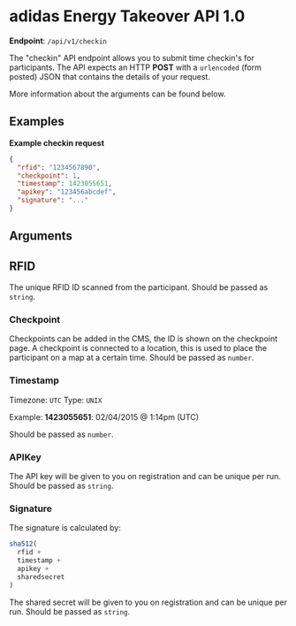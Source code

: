 # adidas Energy Takeover API 1.0

**Endpoint**: `/api/v1/checkin`

The "checkin" API endpoint allows you to submit time checkin's for participants. The API expects an HTTP **POST** with a `urlencoded` (form posted) JSON that contains the details of your request. 

More information about the arguments can be found below.

## Examples

**Example checkin request**

```json
{
  "rfid": "1234567890",
  "checkpoint": 1,
  "timestamp": 1423055651,
  "apikey": "123456abcdef",
  "signature": "..."
}
```

## Arguments

## RFID

The unique RFID ID scanned from the participant. Should be passed as `string`.

### Checkpoint

Checkpoints can be added in the CMS, the ID is shown on the checkpoint page. A checkpoint is connected to a location, this is used to place the participant on a map at a certain time. Should be passed as `number`.

### Timestamp

Timezone: `UTC`
Type: `UNIX`

Example: **1423055651**: 02/04/2015 @ 1:14pm (UTC)

Should be passed as `number`.

### APIKey

The API key will be given to you on registration and can be unique per run. Should be passed as `string`.

### Signature

The signature is calculated by:
```js
sha512(
  rfid + 
  timestamp + 
  apikey + 
  sharedsecret
)
```
The shared secret will be given to you on registration and can be unique per run. Should be passed as `string`.

